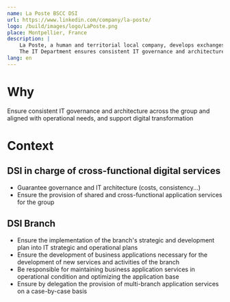 ```yaml
---
name: La Poste BSCC DSI
url: https://www.linkedin.com/company/la-poste/
logo: /build/images/logo/LaPoste.png
place: Montpellier, France
description: |
    La Poste, a human and territorial local company, develops exchanges and weaves essential links by contributing to the common goods of society as a whole.
    The IT Department ensures consistent IT governance and architecture across the group and aligned with operational needs. It supports digital transformation.
lang: en
---
```


# Why

Ensure consistent IT governance and architecture across the group and aligned with operational needs, and support digital transformation

# Context

## DSI in charge of cross-functional digital services

- Guarantee governance and IT architecture (costs, consistency...)
- Ensure the provision of shared and cross-functional application services for the group

## DSI Branch

- Ensure the implementation of the branch's strategic and development plan into IT strategic and operational plans
- Ensure the development of business applications necessary for the development of new services and activities of the branch
- Be responsible for maintaining business application services in operational condition and optimizing the application base
- Ensure by delegation the provision of multi-branch application services on a case-by-case basis
